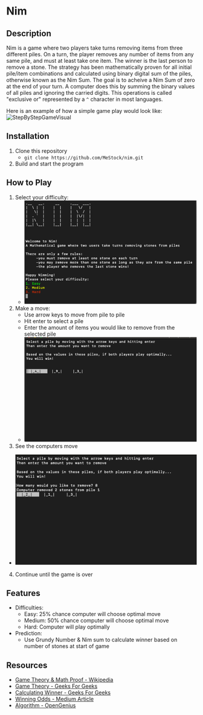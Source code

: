 # Nim

## Description

Nim is a game where two players take turns removing items from three different piles. On a turn, the player removes any number of items from any same pile, and must at least take one item. The winner is the last person to remove a stone. 
The strategy has been mathematically proven for all initial pile/item combinations and calculated using binary digital sum of the piles, otherwise known as the Nim Sum. The goal is to acheive a Nim Sum of zero at the end of your turn.
A computer does this by summing the binary values of all piles and ignoring the carried digits. This operations is called "exclusive or" represented by a ```^``` character in most languages.

Here is an example of how a simple game play would look like:<br>
![StepByStepGameVisual](https://www.google.com/url?sa=i&source=images&cd=&ved=2ahUKEwi7-JqN4tPlAhUS7J4KHXZJDdYQjRx6BAgBEAQ&url=https%3A%2F%2Fplus.maths.org%2Fcontent%2Fplay-win-nim&psig=AOvVaw185vr3NLUyRCVZTmlOCjMb&ust=1573067195379836 "Step by step game visual")

## Installation

1. Clone this repository
    * ```git clone https://github.com/MeStock/nim.git```
2. Build and start the program

## How to Play

1. Select your difficulty:
    * ![WelcomePage](./nim/WelcomePage.png "Game Welcome Page")
2. Make a move:
    * Use arrow keys to move from pile to pile
    * Hit enter to select a pile
    * Enter the amount of items you would like to remove from the selected pile
    * ![HowToPlay](./nim/MakeAMove.png "How To Play")
3. See the computers move
 * ![ComputerTurn](./nim/ComputerTurn.png "See Computers Moves")
4. Continue until the game is over

## Features

* Difficulties:
    * Easy: 25% chance computer will choose optimal move
    * Medium: 50% chance computer will choose optimal move
    * Hard: Computer will play optimally
* Prediction:
    * Use Grundy Number & Nim sum to calculate winner based on number of stones at start of game

## Resources

* [Game Theory & Math Proof - Wikipedia](https://en.wikipedia.org/wiki/Nim)<br>
* [Game Theory - Geeks For Geeks](https://www.geeksforgeeks.org/combinatorial-game-theory-set-2-game-nim/)<br>
* [Calculating Winner - Geeks For Geeks](https://www.geeksforgeeks.org/find-winner-nim-game/)<br>
* [Winning Odds - Medium Article](https://medium.com/100-days-of-algorithms/day-90-simple-nim-ai-864b2fdf9e8a)<br>
* [Algorithm - OpenGenius](https://iq.opengenus.org/game-of-nim/)<br>
